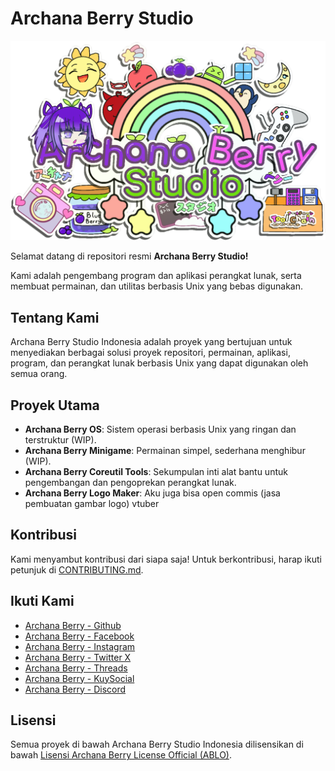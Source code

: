 # Archana Berry Studio
![My Banner](archanaberry/banner.png)

Selamat datang di repositori resmi **Archana Berry Studio!**

Kami adalah pengembang program dan aplikasi perangkat lunak, serta membuat permainan, dan utilitas berbasis Unix yang bebas digunakan.

## Tentang Kami
Archana Berry Studio Indonesia adalah proyek yang bertujuan untuk menyediakan berbagai solusi proyek repositori, permainan, aplikasi, program, dan perangkat lunak berbasis Unix yang dapat digunakan oleh semua orang.

## Proyek Utama
- **Archana Berry OS**: Sistem operasi berbasis Unix yang ringan dan terstruktur (WIP).
- **Archana Berry Minigame**: Permainan simpel, sederhana menghibur (WIP).
- **Archana Berry Coreutil Tools**: Sekumpulan inti alat bantu untuk pengembangan dan pengoprekan perangkat lunak.
- **Archana Berry Logo Maker**: Aku juga bisa open commis (jasa pembuatan gambar logo) vtuber

## Kontribusi
Kami menyambut kontribusi dari siapa saja! Untuk berkontribusi, harap ikuti petunjuk di [CONTRIBUTING.md](CONTRIBUTING.md).

## Ikuti Kami
- [Archana Berry - Github](https://www.facebook.com/profile.php?id=100095047230953&mibextid=ZbWKwL)
- [Archana Berry - Facebook](https://www.facebook.com/profile.php?id=100095047230953&mibextid=ZbWKwL)
- [Archana Berry - Instagram](https://www.facebook.com/profile.php?id=100095047230953&mibextid=ZbWKwL)
- [Archana Berry - Twitter X](https://www.facebook.com/profile.php?id=100095047230953&mibextid=ZbWKwL)
- [Archana Berry - Threads](https://www.threads.net/@archanaberryofficial101)
- [Archana Berry - KuySocial](https://www.kuysocial.com/archanaberry101)
- [Archana Berry - Discord](https://discord.com/users/1136691684864954389)

## Lisensi
Semua proyek di bawah Archana Berry Studio Indonesia dilisensikan di bawah [Lisensi Archana Berry License Official (ABLO)](LICENSE).
